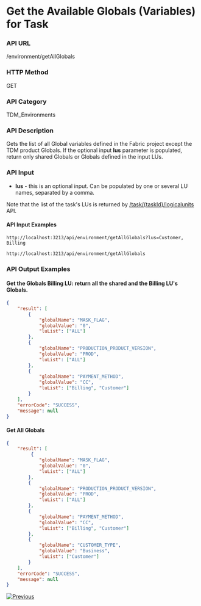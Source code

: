 # Get the Available Globals (Variables) for Task

### API URL

/environment/getAllGlobals 

### HTTP Method

GET

### API Category

TDM_Environments

### API Description

Gets the list of all Global variables defined in the Fabric project except the TDM product Globals. If the optional input **lus** parameter is populated, return only shared Globals or Globals defined in the input LUs.

### API Input

- **lus**  -  this is an optional input. Can be populated by one or several LU names, separated by a comma. 

Note that the list of the task's LUs is returned by [/task/{taskId}/logicalunits](/articles/TDM/tdm_gui/TDM_Task_Execution_Flows_APIs/03_get_task_details_APIs.md#get-the-tasks-logical-units-list) API.

#### API Input Examples

```
http://localhost:3213/api/environment/getAllGlobals?lus=Customer, Billing
```

```
http://localhost:3213/api/environment/getAllGlobals
```

### API Output Examples

#### Get the Globals Billing LU: return all the shared and the Billing LU's Globals.

```json
{
    "result": [
        {
            "globalName": "MASK_FLAG",
            "globalValue": "0",
            "luList": ["ALL"]
        },              
        {
            "globalName": "PRODUCTION_PRODUCT_VERSION",
            "globalValue": "PROD",
            "luList": ["ALL"]
        },      
        {
            "globalName": "PAYMENT_METHOD",
            "globalValue": "CC",
            "luList": ["Billing", "Customer"]
        }
    ],
    "errorCode": "SUCCESS",
    "message": null
}
```



#### Get All Globals

```json
{
    "result": [
         {
            "globalName": "MASK_FLAG",
            "globalValue": "0",
            "luList": ["ALL"]
        },              
        {
            "globalName": "PRODUCTION_PRODUCT_VERSION",
            "globalValue": "PROD",
            "luList": ["ALL"]
        },
        {
            "globalName": "PAYMENT_METHOD",
            "globalValue": "CC",
            "luList": ["Billing", "Customer"]
        },
        {
            "globalName": "CUSTOMER_TYPE",
            "globalValue": "Business",
            "luList": ["Customer"]
        }
    ],
    "errorCode": "SUCCESS",
    "message": null
}
```



 [![Previous](/articles/images/Previous.png)](01a_tdm_task_execution_overriding_params_flow.md)
